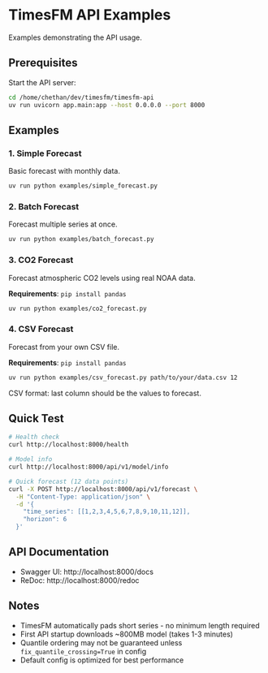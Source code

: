 # TimesFM API Examples

Examples demonstrating the API usage.

## Prerequisites

Start the API server:
```bash
cd /home/chethan/dev/timesfm/timesfm-api
uv run uvicorn app.main:app --host 0.0.0.0 --port 8000
```

## Examples

### 1. Simple Forecast
Basic forecast with monthly data.

```bash
uv run python examples/simple_forecast.py
```

### 2. Batch Forecast
Forecast multiple series at once.

```bash
uv run python examples/batch_forecast.py
```

### 3. CO2 Forecast
Forecast atmospheric CO2 levels using real NOAA data.

**Requirements**: `pip install pandas`

```bash
uv run python examples/co2_forecast.py
```

### 4. CSV Forecast
Forecast from your own CSV file.

**Requirements**: `pip install pandas`

```bash
uv run python examples/csv_forecast.py path/to/your/data.csv 12
```

CSV format: last column should be the values to forecast.

## Quick Test

```bash
# Health check
curl http://localhost:8000/health

# Model info
curl http://localhost:8000/api/v1/model/info

# Quick forecast (12 data points)
curl -X POST http://localhost:8000/api/v1/forecast \
  -H "Content-Type: application/json" \
  -d '{
    "time_series": [[1,2,3,4,5,6,7,8,9,10,11,12]],
    "horizon": 6
  }'
```

## API Documentation

- Swagger UI: http://localhost:8000/docs
- ReDoc: http://localhost:8000/redoc

## Notes

- TimesFM automatically pads short series - no minimum length required
- First API startup downloads ~800MB model (takes 1-3 minutes)
- Quantile ordering may not be guaranteed unless `fix_quantile_crossing=True` in config
- Default config is optimized for best performance
